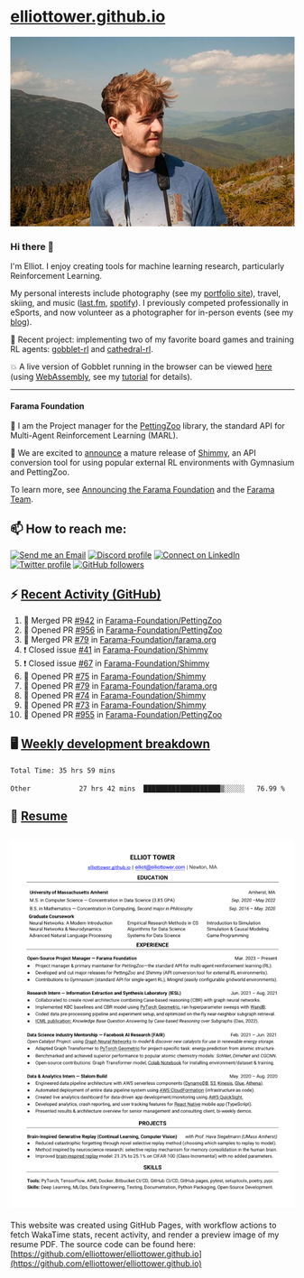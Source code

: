 # [elliottower.github.io](https://github.com/elliottower/elliottower.github.io)

[![A wild Elliot on Mt Washington](https://raw.githubusercontent.com/elliottower/elliottower.github.io/main/src/jpg/DSCF7539-600px.jpg?raw=true)](https://raw.githubusercontent.com/elliottower/elliottower.github.io/main/src/jpg/DSCF7539.jpg?raw=true)

### Hi there 👋

I'm Elliot. I enjoy creating tools for machine learning research, particularly Reinforcement Learning.

My personal interests include photography (see my [portfolio site](https://www.elliottower.com/)), travel, skiing, and music ([last.fm](https://www.last.fm/user/ajsdlfkwer), [spotify](https://open.spotify.com/user/12132818380)). I previously competed professionally in eSports, and now volunteer as a photographer for in-person events (see my [blog](https://www.elliottower.com/stories/?category=events)).

🤖 Recent project: implementing two of my favorite board games and training RL agents: [gobblet-rl](https://github.com/elliottower/gobblet-rl) and [cathedral-rl](https://github.com/elliottower/cathedral-rl). 

💥 A live version of Gobblet running in the browser can be viewed [here](https://elliottower.github.io/gobblet-rl/) (using [WebAssembly](https://webassembly.org/), see my [tutorial](https://github.com/elliottower/gobblet-rl/blob/main/tutorials/WebAssembly/web_assembly.md) for details).

----

#### Farama Foundation

🚀 I am the Project manager for the [PettingZoo](https://github.com/Farama-Foundation/PettingZoo) library, the standard API for Multi-Agent Reinforcement Learning (MARL). 

🎉 We are excited to [announce](https://farama.org/Announcing-Shimmy) a mature release of [Shimmy](https://github.com/Farama-Foundation/Shimmy), an API conversion tool for using popular external RL environments with Gymnasium and PettingZoo. 

To learn more, see [Announcing the Farama Foundation](https://farama.org/Announcing-The-Farama-Foundation) and the [Farama Team](https://farama.org/team).

## 📫 How to reach me:

 [![Send me an Email](https://img.shields.io/badge/email-elliot%40elliottower.com-blue)](mailto:elliot@elliottower.com)
 [![Discord profile](https://img.shields.io/badge/Discord-7289DA?style=flat&logo=discord&logoColor=white)](https://discord.com/users/83091537923145728)
 [![Connect on LinkedIn](https://img.shields.io/badge/--linkedin?label=LinkedIn&logo=LinkedIn&style=social)](https://www.linkedin.com/in/elliot-tower)
 [![Twitter profile](https://img.shields.io/twitter/follow/elliottower?style=social)](https://twitter.com/ElliotTower/)
 [![GitHub followers](https://img.shields.io/github/followers/elliottower?style=social)](https://github.com/elliottower/)

## ⚡ [Recent Activity (GitHub)](https://github.com/elliottower)

<!--START_SECTION:activity-->
1. 🎉 Merged PR [#942](https://github.com/Farama-Foundation/PettingZoo/pull/942) in [Farama-Foundation/PettingZoo](https://github.com/Farama-Foundation/PettingZoo)
2. 💪 Opened PR [#956](https://github.com/Farama-Foundation/PettingZoo/pull/956) in [Farama-Foundation/PettingZoo](https://github.com/Farama-Foundation/PettingZoo)
3. 🎉 Merged PR [#79](https://github.com/Farama-Foundation/farama.org/pull/79) in [Farama-Foundation/farama.org](https://github.com/Farama-Foundation/farama.org)
4. ❗️ Closed issue [#41](https://github.com/Farama-Foundation/Shimmy/issues/41) in [Farama-Foundation/Shimmy](https://github.com/Farama-Foundation/Shimmy)
5. ❗️ Closed issue [#67](https://github.com/Farama-Foundation/Shimmy/issues/67) in [Farama-Foundation/Shimmy](https://github.com/Farama-Foundation/Shimmy)
6. 💪 Opened PR [#75](https://github.com/Farama-Foundation/Shimmy/pull/75) in [Farama-Foundation/Shimmy](https://github.com/Farama-Foundation/Shimmy)
7. 💪 Opened PR [#79](https://github.com/Farama-Foundation/farama.org/pull/79) in [Farama-Foundation/farama.org](https://github.com/Farama-Foundation/farama.org)
8. 💪 Opened PR [#74](https://github.com/Farama-Foundation/Shimmy/pull/74) in [Farama-Foundation/Shimmy](https://github.com/Farama-Foundation/Shimmy)
9. 💪 Opened PR [#73](https://github.com/Farama-Foundation/Shimmy/pull/73) in [Farama-Foundation/Shimmy](https://github.com/Farama-Foundation/Shimmy)
10. 💪 Opened PR [#955](https://github.com/Farama-Foundation/PettingZoo/pull/955) in [Farama-Foundation/PettingZoo](https://github.com/Farama-Foundation/PettingZoo)
<!--END_SECTION:activity-->


## 🖥️ [Weekly development breakdown](https://wakatime.com/@elliottower)
<!--START_SECTION:waka-->

```text
Total Time: 35 hrs 59 mins

Other            27 hrs 42 mins  ███████████████████▒░░░░░   76.99 %
```

<!--END_SECTION:waka-->


## 📄 [Resume](https://elliottower.github.io/src/pdf/resume.pdf)

<!-- PDF-TO-MARKDOWN:START -->
![Page 1](src/png/page1.png "Page 1")
---
<!-- PDF-TO-MARKDOWN:END -->

This website was created using GitHub Pages, with workflow actions to fetch WakaTime stats, recent activity, and render a preview image of my resume PDF. The source code can be found here: [https://github.com/elliottower/elliottower.github.io](https://github.com/elliottower/elliottower.github.io)
